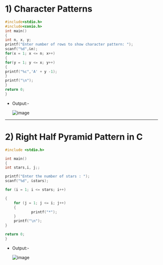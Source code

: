 # 1) Character Patterns

```c
#include<stdio.h>
#include<conio.h>
int main()
{
int n, x, y;
printf("Enter number of rows to show character pattern: ");
scanf("%d",&n);
for(x = 1; x <= n; x++)
{
for(y = 1; y <= x; y++)
{
printf("%c",'A' + y -1);
}
printf("\n");
}
return 0;
}
```
 - Output:-
   
   ![image](https://github.com/prem-acharya/Problem_Solving/assets/102874190/71ccbaa5-d3ee-45f1-9471-b7f801586967)

---

# 2) Right Half Pyramid Pattern in C

```c
#include <stdio.h>

int main()
{
int stars,i, j;;

printf("Enter the number of stars : ");
scanf("%d", &stars);

for (i = 1; i <= stars; i++)

{
	for (j = 1; j <= i; j++)
	{	
    	    printf("*");
	}
	printf("\n");
}

return 0;
}
```

- Output:-

  ![image](https://github.com/prem-acharya/Problem_Solving/assets/102874190/18bd79a5-6347-49d0-a51a-c43d1514e556)

